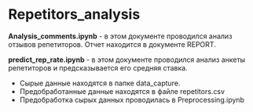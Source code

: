 # Repetitors_analysis

**Analysis_comments.ipynb** - в этом документе проводился анализ отзывов репетиторов. Отчет находится в документе REPORT.

**predict_rep_rate.ipynb** - в этом документе проводился анализ анкеты репетиторов и предсказывается его средняя ставка.
- Сырые данные находятся в папке data_capture.
- Предобработанные данные находятся в файле repetitors.csv
- Предобработка сырых данных проводилась в Preprocessing.ipynb
